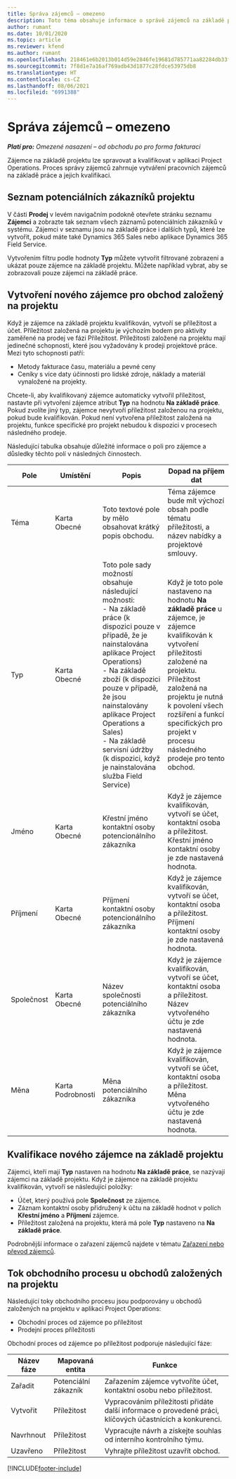 ```yaml
---
title: Správa zájemců – omezeno
description: Toto téma obsahuje informace o správě zájemců na základě projektu (Pro).
author: rumant
ms.date: 10/01/2020
ms.topic: article
ms.reviewer: kfend
ms.author: rumant
ms.openlocfilehash: 218461e6b2013b014d59e2846fe19681d785771aa82284db33ff18c8b6b83946
ms.sourcegitcommit: 7f8d1e7a16af769adb43d1877c28fdce53975db8
ms.translationtype: HT
ms.contentlocale: cs-CZ
ms.lasthandoff: 08/06/2021
ms.locfileid: "6991388"
---
```

# <a name="manage-leads---lite"></a>Správa zájemců – omezeno

_**Platí pro:** Omezené nasazení – od obchodu po pro forma fakturaci_

Zájemce na základě projektu lze spravovat a kvalifikovat v aplikaci Project Operations. Proces správy zájemců zahrnuje vytváření pracovních zájemců na základě práce a jejich kvalifikaci. 

## <a name="list-of-project-sales-leads"></a>Seznam potenciálních zákazníků projektu

V části **Prodej** v levém navigačním podokně otevřete stránku seznamu **Zájemci** a zobrazte tak seznam všech záznamů potenciálních zákazníků v systému. Zájemci v seznamu jsou na základě práce i dalších typů, které lze vytvořit, pokud máte také Dynamics 365 Sales nebo aplikace Dynamics 365 Field Service.

Vytvořením filtru podle hodnoty **Typ** můžete vytvořit filtrované zobrazení a ukázat pouze zájemce na základě projektu. Můžete například vybrat, aby se zobrazovali pouze zájemci na základě práce.

## <a name="creating-a-new-lead-for-a-project-based-deal"></a>Vytvoření nového zájemce pro obchod založený na projektu

Když je zájemce na základě projektu kvalifikován, vytvoří se příležitost a účet. Příležitost založená na projektu je výchozím bodem pro aktivity zaměřené na prodej ve fázi Příležitost. Příležitosti založené na projektu mají jedinečné schopnosti, které jsou vyžadovány k prodeji projektové práce. Mezi tyto schopnosti patří:

- Metody fakturace času, materiálu a pevné ceny
- Ceníky s více daty účinnosti pro lidské zdroje, náklady a materiál vynaložené na projekty.

Chcete-li, aby kvalifikovaný zájemce automaticky vytvořil příležitost, nastavte při vytvoření zájemce atribut **Typ** na hodnotu **Na základě práce**. Pokud zvolíte jiný typ, zájemce nevytvoří příležitost založenou na projektu, pokud bude kvalifikován. Pokud není vytvořena příležitost založená na projektu, funkce specifické pro projekt nebudou k dispozici v procesech následného prodeje.

Následující tabulka obsahuje důležité informace o poli pro zájemce a důsledky těchto polí v následných činnostech.

| **Pole** | **Umístění** | **Popis** | **Dopad na příjem dat** |
| --- | --- | --- | --- |
| Téma | Karta Obecné | Toto textové pole by mělo obsahovat krátký popis obchodu. | Téma zájemce bude mít výchozí obsah podle tématu příležitosti, a název nabídky a projektové smlouvy. |
| Typ | Karta Obecné | Toto pole sady možností obsahuje následující možnosti:</br>- Na základě práce (k dispozici pouze v případě, že je nainstalována aplikace Project Operations)</br>- Na základě zboží (k dispozici pouze v případě, že jsou nainstalovány aplikace Project Operations a Sales)</br>- Na základě servisní údržby (k dispozici, když je nainstalována služba Field Service) | Když je toto pole nastaveno na hodnotu **Na základě práce** u zájemce, je zájemce kvalifikován k vytvoření příležitosti založené na projektu. Příležitost založená na projektu je nutná k povolení všech rozšíření a funkcí specifických pro projekt v procesu následného prodeje pro tento obchod. |
| Jméno | Karta Obecné | Křestní jméno kontaktní osoby potencionálního zákazníka | Když je zájemce kvalifikován, vytvoří se účet, kontaktní osoba a příležitost. Křestní jméno kontaktní osoby je zde nastavená hodnota. |
| Příjmení | Karta Obecné | Příjmení kontaktní osoby potencionálního zákazníka | Když je zájemce kvalifikován, vytvoří se účet, kontaktní osoba a příležitost. Příjmení kontaktní osoby je zde nastavená hodnota. |
| Společnost | Karta Obecné | Název společnosti potenciálního zákazníka | Když je zájemce kvalifikován, vytvoří se účet, kontaktní osoba a příležitost. Název vytvořeného účtu je zde nastavená hodnota. |
| Měna | Karta Podrobnosti | Měna potenciálního zákazníka | Když je zájemce kvalifikován, vytvoří se účet, kontaktní osoba a příležitost. Měna vytvořeného účtu je zde nastavená hodnota. |

## <a name="qualify-a-new-project-based-lead"></a>Kvalifikace nového zájemce na základě projektu

Zájemci, kteří mají **Typ** nastaven na hodnotu **Na základě práce**, se nazývají zájemci na základě projektu. Když je zájemce na základě projektu kvalifikován, vytvoří se následující položky:

- Účet, který používá pole **Společnost** ze zájemce.
- Záznam kontaktní osoby přidružený k účtu na základě hodnot v polích **Křestní jméno** a **Příjmení** zájemce.
- Příležitost založená na projektu, která má pole **Typ** nastaveno na **Na základě práce**.

Podrobnější informace o zařazení zájemců najdete v tématu [Zařazení nebo převod zájemců](/dynamics365/sales-enterprise/qualify-lead-convert-opportunity-sales).

## <a name="business-process-flow-for-project-based-deals"></a>Tok obchodního procesu u obchodů založených na projektu

Následující toky obchodního procesu jsou podporovány u obchodů založených na projektu v aplikaci Project Operations:

- Obchodní proces od zájemce po příležitost
- Prodejní proces příležitosti

Obchodní proces od zájemce po příležitost podporuje následující fáze:

| Název fáze | Mapovaná entita | Funkce |
| --- | --- | --- |
| Zařadit | Potenciální zákazník | Zařazením zájemce vytvoříte účet, kontaktní osobu nebo příležitost. |
| Vytvořit | Příležitost | Vypracováním příležitosti přidáte další informace o provedené práci, klíčových účastnících a konkurenci. |
| Navrhnout | Příležitost | Vypracujte návrh a získejte souhlas od interního kontrolního týmu. |
| Uzavřeno | Příležitost | Vyhrajte příležitost uzavřít obchod. |


[!INCLUDE[footer-include](../../includes/footer-banner.md)]